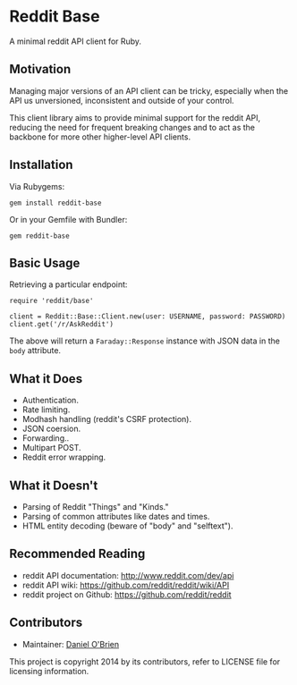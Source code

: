 Reddit Base
===========

A minimal reddit API client for Ruby.

Motivation
----------

Managing major versions of an API client can be tricky, especially when the
API us unversioned, inconsistent and outside of your control.

This client library aims to provide minimal support for the reddit API,
reducing the need for frequent breaking changes and to act as the backbone
for more other higher-level API clients.

Installation
------------

Via Rubygems:

    gem install reddit-base

Or in your Gemfile with Bundler:

    gem reddit-base

Basic Usage
-------------

Retrieving a particular endpoint:

    require 'reddit/base'

    client = Reddit::Base::Client.new(user: USERNAME, password: PASSWORD)
    client.get('/r/AskReddit')

The above will return a `Faraday::Response` instance with JSON data in the
`body` attribute.

What it Does
------------

  * Authentication.
  * Rate limiting.
  * Modhash handling (reddit's CSRF protection).
  * JSON coersion.
  * Forwarding..
  * Multipart POST.
  * Reddit error wrapping.

What it Doesn't
---------------

  * Parsing of Reddit "Things" and "Kinds."
  * Parsing of common attributes like dates and times.
  * HTML entity decoding (beware of "body" and "selftext").

Recommended Reading
-------------------

  * reddit API documentation: http://www.reddit.com/dev/api
  * reddit API wiki: https://github.com/reddit/reddit/wiki/API
  * reddit project on Github: https://github.com/reddit/reddit

Contributors
------------

  * Maintainer: [Daniel O'Brien](http://github.com/dobs)

This project is copyright 2014 by its contributors, refer to LICENSE file for
licensing information.
